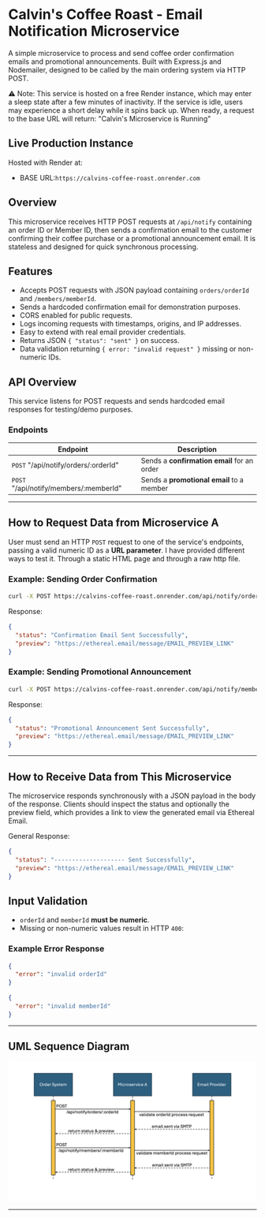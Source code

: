 # Calvin's Coffee Roast - Email Notification Microservice

A simple microservice to process and send coffee order confirmation emails and promotional announcements. Built with Express.js and Nodemailer, designed to be called by the main ordering system via HTTP POST.

⚠️ Note: This service is hosted on a free Render instance, which may enter a sleep state after a few minutes of inactivity. If the service is idle, users may experience a short delay while it spins back up. When ready, a request to the base URL will return: "Calvin's Microservice is Running"

## Live Production Instance

Hosted with Render at:  

- BASE URL:`https://calvins-coffee-roast.onrender.com`

## Overview

This microservice receives HTTP POST requests at `/api/notify` containing an order ID or Member ID, then sends a confirmation email to the customer confirming their coffee purchase or a promotional announcement email. It is stateless and designed for quick synchronous processing.

## Features

- Accepts POST requests with JSON payload containing `orders/orderId` and `/members/memberId`.
- Sends a hardcoded confirmation email for demonstration purposes.
- CORS enabled for public requests.
- Logs incoming requests with timestamps, origins, and IP addresses.
- Easy to extend with real email provider credentials.
- Returns JSON `{ "status": "sent" }` on success.
- Data validation returning `{ error: "invalid request" }` missing or non-numeric IDs.

## API Overview

This service listens for POST requests and sends hardcoded email responses for testing/demo purposes.

### Endpoints

| Endpoint                               | Description                                 |
| -------------------------------------- | ------------------------------------------- |
| `POST` "/api/notify/orders/:orderId"   | Sends a **confirmation email** for an order |
| `POST` "/api/notify/members/:memberId" | Sends a **promotional email** to a member   |

---

## How to **Request** Data from Microservice A

User must send an HTTP `POST` request to one of the service's endpoints, passing a valid numeric ID as a **URL parameter**. I have provided different ways to test it. Through a static HTML page and through a raw http file.

### Example: Sending Order Confirmation

```bash
curl -X POST https://calvins-coffee-roast.onrender.com/api/notify/orders/:orderId
```

Response:

```json
{
  "status": "Confirmation Email Sent Successfully",
  "preview": "https://ethereal.email/message/EMAIL_PREVIEW_LINK"
}
```

### Example: Sending Promotional Announcement

```bash
curl -X POST https://calvins-coffee-roast.onrender.com/api/notify/members/:memberId
```

Response:

```json
{
  "status": "Promotional Announcement Sent Successfully",
  "preview": "https://ethereal.email/message/EMAIL_PREVIEW_LINK"
}
```

---

## How to **Receive** Data from This Microservice

The microservice responds synchronously with a JSON payload in the body of the response. Clients should inspect the status and optionally the preview field, which provides a link to view the generated email via Ethereal Email.

General Response:

```json
{
  "status": "-------------------- Sent Successfully",
  "preview": "https://ethereal.email/message/EMAIL_PREVIEW_LINK"
}
```

## Input Validation

- `orderId` and `memberId` **must be numeric**.
- Missing or non-numeric values result in HTTP `400`:

### Example Error Response

```json
{
  "error": "invalid orderId"
}
```

```json
{
  "error": "invalid memberId"
}
```

---

## UML Sequence Diagram

![UML Sequence Diagram](<UML sequence diagram.png>)

---

